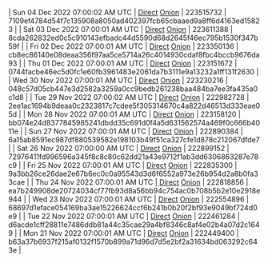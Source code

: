 | Sun 04 Dec 2022 07:00:02 AM UTC | [Direct](https://oshi.at/KbkB) [Onion](http://5ety7tpkim5me6eszuwcje7bmy25pbtrjtue7zkqqgziljwqy3rrikqd.onion/KbkB) | 223515732 | 7109ef4784d54f7c135908a8050ad402397fcb65cbaaed9a8ff6d4163ed15823 | 
| Sat 03 Dec 2022 07:00:01 AM UTC | [Direct](https://oshi.at/mghu) [Onion](http://5ety7tpkim5me6eszuwcje7bmy25pbtrjtue7zkqqgziljwqy3rrikqd.onion/mghu) | 223611388 | 8cda262832ed0c5c910143efbadc44d5590d68d2645f46ec795b1530f347b59f | 
| Fri 02 Dec 2022 07:00:01 AM UTC | [Direct](https://oshi.at/RtzL) [Onion](http://5ety7tpkim5me6eszuwcje7bmy25pbtrjtue7zkqqgziljwqy3rrikqd.onion/RtzL) | 223350136 | cb8ec86140e08deaa356f97aa5ce5714a26c4014930cdaf8fbc4bccb9676da93 | 
| Thu 01 Dec 2022 07:00:01 AM UTC | [Direct](https://oshi.at/JMry) [Onion](http://5ety7tpkim5me6eszuwcje7bmy25pbtrjtue7zkqqgziljwqy3rrikqd.onion/JMry) | 223151672 | 0744facbe46ec5d0fc1e60fb3961483e2061da7b3111e9a13232a1ff131f2630 | 
| Wed 30 Nov 2022 07:00:01 AM UTC | [Direct](https://oshi.at/RMFM) [Onion](http://5ety7tpkim5me6eszuwcje7bmy25pbtrjtue7zkqqgziljwqy3rrikqd.onion/RMFM) | 223230216 | 048c57d05cb447e3d2582a3259a0cc9bedb261238baa484ba7ee3fa435a0c1d8 | 
| Tue 29 Nov 2022 07:00:02 AM UTC | [Direct](https://oshi.at/DySR) [Onion](http://5ety7tpkim5me6eszuwcje7bmy25pbtrjtue7zkqqgziljwqy3rrikqd.onion/DySR) | 222982728 | 2ee1ac1694b9deaa0c2323817c7cdee5f305314670c4a822d46513d333eae05d | 
| Mon 28 Nov 2022 07:00:01 AM UTC | [Direct](https://oshi.at/aSkY) [Onion](http://5ety7tpkim5me6eszuwcje7bmy25pbtrjtue7zkqqgziljwqy3rrikqd.onion/aSkY) | 223158120 | bb074e24d8377845985241dbdd35c691d0f4a5d631562574a469f0c666b4011e | 
| Sun 27 Nov 2022 07:00:01 AM UTC | [Direct](https://oshi.at/nKde) [Onion](http://5ety7tpkim5me6eszuwcje7bmy25pbtrjtue7zkqqgziljwqy3rrikqd.onion/nKde) | 222890384 | 6a15ab8591ec987df880539582e198103b49f51ca327cfe1d878c212067dfde7 | 
| Sat 26 Nov 2022 07:00:00 AM UTC | [Direct](https://oshi.at/DDEp) [Onion](http://5ety7tpkim5me6eszuwcje7bmy25pbtrjtue7zkqqgziljwqy3rrikqd.onion/DDEp) | 222899152 | 72976411fd996596a345f8c8c80c62dd21a43e9712f1ab3dd6306863287e78c9 | 
| Fri 25 Nov 2022 07:00:01 AM UTC | [Direct](https://oshi.at/AuxN) [Onion](http://5ety7tpkim5me6eszuwcje7bmy25pbtrjtue7zkqqgziljwqy3rrikqd.onion/AuxN) | 222835300 | 9a3bb26ce26dae2e67b6ec0c0a95543d3d6f6552a973e26b954d2a8b0fa33cae | 
| Thu 24 Nov 2022 07:00:01 AM UTC | [Direct](https://oshi.at/UFcH) [Onion](http://5ety7tpkim5me6eszuwcje7bmy25pbtrjtue7zkqqgziljwqy3rrikqd.onion/UFcH) | 222818856 | ea7b249908de20724034cf77fb93d8a56bb94c754ac0b708b5b2e10e2918e944 | 
| Wed 23 Nov 2022 07:00:01 AM UTC | [Direct](https://oshi.at/iMpj) [Onion](http://5ety7tpkim5me6eszuwcje7bmy25pbtrjtue7zkqqgziljwqy3rrikqd.onion/iMpj) | 222554896 | 68697d1eface054169ba3ae15226624ccf6b241b0b20f2bf93e9049bf724d0e9 | 
| Tue 22 Nov 2022 07:00:01 AM UTC | [Direct](https://oshi.at/pLeK) [Onion](http://5ety7tpkim5me6eszuwcje7bmy25pbtrjtue7zkqqgziljwqy3rrikqd.onion/pLeK) | 222461284 | d6acde1cff28811e7486ddb81a44c35cae29a4bf8346c8af4e02b4a07d2c1649 | 
| Mon 21 Nov 2022 07:00:01 AM UTC | [Direct](https://oshi.at/XpEf) [Onion](http://5ety7tpkim5me6eszuwcje7bmy25pbtrjtue7zkqqgziljwqy3rrikqd.onion/XpEf) | 222449400 | b63a37b6937f215af0132f1570b899a71d96d7d5e2bf2a31634bd063292c643e | 
